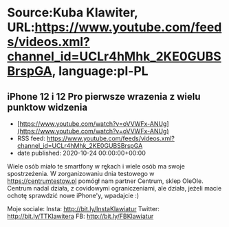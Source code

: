 # Source:Kuba Klawiter, URL:https://www.youtube.com/feeds/videos.xml?channel_id=UCLr4hMhk_2KE0GUBSBrspGA, language:pl-PL

## iPhone 12 i 12 Pro pierwsze wrazenia z wielu punktow widzenia
 - [https://www.youtube.com/watch?v=oVVWFx-ANUg](https://www.youtube.com/watch?v=oVVWFx-ANUg)
 - RSS feed: https://www.youtube.com/feeds/videos.xml?channel_id=UCLr4hMhk_2KE0GUBSBrspGA
 - date published: 2020-10-24 00:00:00+00:00

Wiele osób miało te smartfony w rękach i wiele osób ma swoje spostrzeżenia. W zorganizowaniu dnia testowego w https://centrumtestow.pl pomógł nam partner Centrum, sklep OleOle.
Centrum nadal działa, z covidowymi ograniczeniami, ale działa, jeżeli macie ochotę sprawdzić nowe iPhone'y, wpadajcie :)

Moje sociale:
Insta: http://bit.ly/InstaKlawiatur 
Twitter: http://bit.ly/TTKlawitera
FB: http://bit.ly/FBKlawiatur

